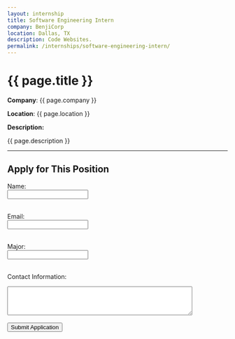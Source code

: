 ```yaml
---
layout: internship
title: Software Engineering Intern
company: BenjiCorp
location: Dallas, TX
description: Code Websites.
permalink: /internships/software-engineering-intern/
---
```


# {{ page.title }}

**Company**: {{ page.company }}

**Location**: {{ page.location }}

**Description:**

{{ page.description }}

---

## Apply for This Position

<form action="https://formspree.io/f/xldrqyoq" method="POST">
  <!-- Internship title -->
  <input type="hidden" name="internship" value="{{ page.title }}">
  <!-- Redirect after submission -->
  <input type="hidden" name="_next" value="{{ '/thank-you/' | relative_url }}">

  <!-- Applicant's Name -->
  <label for="name">Name:</label><br>
  <input type="text" id="name" name="name" required><br><br>

  <!-- Applicant's Email -->
  <label for="email">Email:</label><br>
  <input type="email" id="email" name="_replyto" required><br><br>

  <!-- Applicant's Major -->
  <label for="major">Major:</label><br>
  <input type="text" id="major" name="major"><br><br>

  <!-- Applicant's Contact Information -->
  <label for="contact">Contact Information:</label><br>
  <textarea id="contact" name="contact" rows="4" cols="50"></textarea><br><br>

  <!-- Submit Button -->
  <input type="submit" value="Submit Application">
</form>
